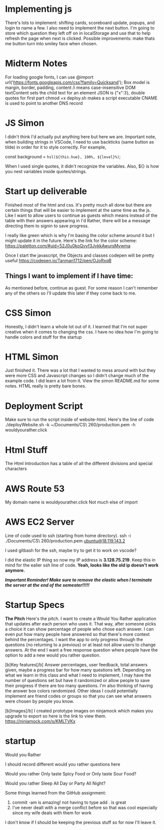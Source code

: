 # Implementing js
There's lots to implement: shifting cards, scoreboard update, popups, and login to name a few. I also need to implement the next button. I'm going to store which question they left off on in localStorage and use that to help refresh the page when next is clicked.
Possible improvements: make thats me button turn into smiley face when chosen.

# Midterm Notes
For loading google fonts, I can use @import url('https://fonts.googleapis.com/css?family=Quicksand');
Box model is margin, border, padding, content
/i means case-insensitive
DOM textContent sets the child text for an element
JSON is {"x":3}, double quotes for first part
chmod +x deploy.sh makes a script executable
CNAME is used to point to another DNS record

# JS Simon
I didn't think I'd actually put anything here but here we are. Important note, when building strings in VSCode, I need to use backticks (same button as tilde) in order for it to style correctly. For example,

const background = `hsl(${this.hue}, 100%, ${level}%)`;

When I used single quotes, it didn't recognize the variables. Also, ${} is how you nest variables inside quotes/strings.

# Start up deliverable
Finished most of the html and css. It's pretty much all done but there are certain things that will be easier to implement at the same time as the js. Like I want to allow users to continue as guests which means instead of the table with their answers appearing in I'd Rather, there will be a message directing them to signin to save progress.

I really like green which is why I'm basing the color scheme around it but I might update it in the future. Here's the link for the color scheme: https://paletton.com/#uid=52J0u0koQvvf3JykkAwursMvwma

Once I start the javascript, the Objects and classes codepen will be pretty useful https://codepen.io/Tanman1712/pen/OJoRxqB

## Things I want to implement if I have time:
As mentioned before, continue as guest.  For some reason I can't remember any of the others so I'll update this later if they come back to me.

# CSS Simon
Honestly, I didn't learn a whole lot out of it. I learned that I'm not super creative when it comes to changing the css. I have no idea how I'm going to handle colors and stuff for the startup

# HTML Simon
Just finished it. There was a lot that I wanted to mess around with but they were more CSS and Javascript changes so I didn't change much of the example code. I did learn a lot from it. View the simon README.md for some notes. HTML really is pretty bare bones. 

# Deployment Script
Make sure to run the script inside of website-html. Here's the line of code
./deployWebsite.sh -k ~/Documents/CS\ 260/production.pem -h wouldyourather.click

# Html Stuff
The Html Introduction has a table of all the different divisions and special characters

# AWS Route 53
My domain name is wouldyourather.click
Not much else of import

# AWS EC2 Server
Line of code used to ssh (starting from home directory). ssh -i ./Documents/CS\ 260/production.pem ubuntu@18.119.143.2

I used gitbash for the ssh, maybe try to get it to work on vscode?

I did the elastic IP thing so now my IP address is **3.128.75.219**. Keep this in mind for the ealier ssh line of code.
**Yeah, looks like the old ip doesn't work anymore.**

***Important Reminder!
Make sure to remove the elastic when I terminate the server at the end of the semester!!!!!***

# Startup Specs
**The Pitch**
Here's the pitch. I want to create a Would You Rather application that updates after each person who uses it. That way, after someone picks a choice it can show percentage of people who chose each answer. I can even put how many people have answered so that there's more context behind the percentages. I want the app to only progress through the questions (no returning to a previous) or at least not allow users to change answers. At the end I want a free response question where people have the option to add a new would you rather question.

[b]Key features[/b]
Answer percentages, user feedback, total answers given, maybe a progress bar for how many questions left. Depending on what we learn in this class and what I need to implement, I may have the number of questions set but have it randomized or allow people to save their progress if there are too many questions. I'm also thinking of having the answer box colors randomized. Other ideas I could potentially implement are friend codes or groups so that you can see what answers were chosen by people you know.

[b]Images[/b]
I created prototype images on ninjamock which makes you upgrade to export so here is the link to view them. https://ninjamock.com/s/KMLTVKx

# startup
Would you Rather

I should record different would you rather questions here

Would you rather Only taste Spicy Food or Only taste Sour Food?

Would you rather Sleep All Day or Party All Night?

Some things learned from the GitHub assignment:
1) commit -am is amazing! not having to type add . is great
2) I've never dealt with a merge conflict before so that was cool
especially since my wife deals with them for work

I don't know if I should be keeping the previous stuff so for now I'll leave it.


